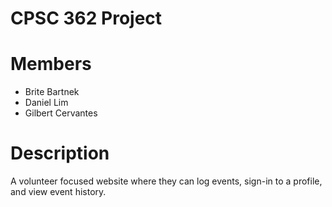 # CPSC 362 Project

# Members
- Brite Bartnek
- Daniel Lim
- Gilbert Cervantes

# Description
A volunteer focused website where they can log events, sign-in to a profile, and view event history.
